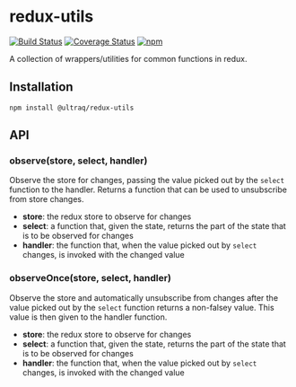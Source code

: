 
redux-utils
===========

[![Build Status](https://travis-ci.com/ultraq/redux-utils.svg?branch=master)](https://travis-ci.com/ultraq/redux-utils)
[![Coverage Status](https://coveralls.io/repos/github/ultraq/redux-utils/badge.svg?branch=master)](https://coveralls.io/github/ultraq/redux-utils?branch=master)
[![npm](https://img.shields.io/npm/v/@ultraq/redux-utils.svg?maxAge=3600)](https://www.npmjs.com/package/@ultraq/redux-utils)

A collection of wrappers/utilities for common functions in redux.

Installation
------------

```
npm install @ultraq/redux-utils
```


API
---

### observe(store, select, handler)

Observe the store for changes, passing the value picked out by the `select`
function to the handler.  Returns a function that can be used to unsubscribe
from store changes.

 - **store**: the redux store to observe for changes
 - **select**: a function that, given the state, returns the part of the state
   that is to be observed for changes
 - **handler**: the function that, when the value picked out by `select` changes,
   is invoked with the changed value

### observeOnce(store, select, handler)

Observe the store and automatically unsubscribe from changes after the value
picked out by the `select` function returns a non-falsey value.  This value is
then given to the handler function.

 - **store**: the redux store to observe for changes
 - **select**: a function that, given the state, returns the part of the state
   that is to be observed for changes
 - **handler**: the function that, when the value picked out by `select` changes,
   is invoked with the changed value
